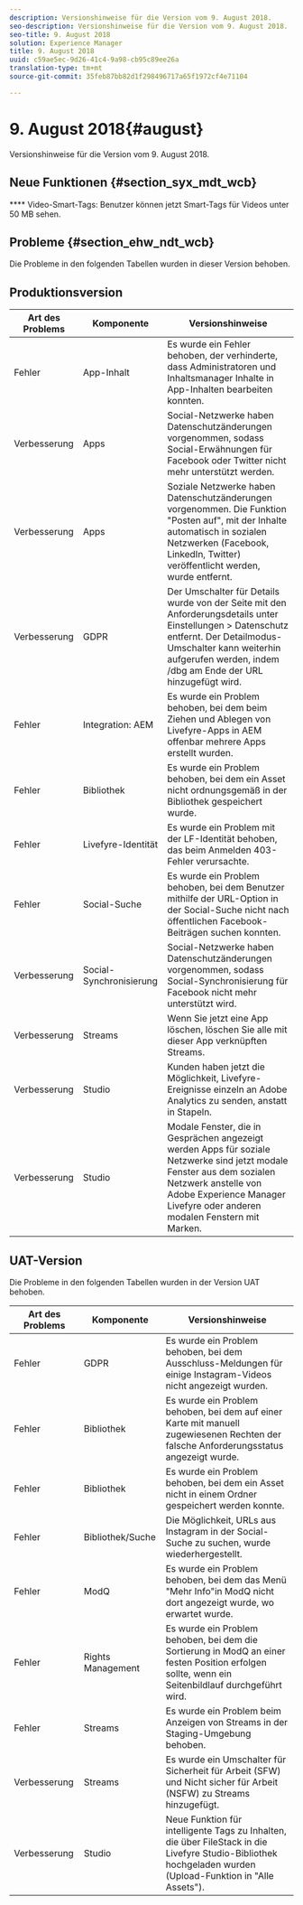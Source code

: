 ```yaml
---
description: Versionshinweise für die Version vom 9. August 2018.
seo-description: Versionshinweise für die Version vom 9. August 2018.
seo-title: 9. August 2018
solution: Experience Manager
title: 9. August 2018
uuid: c59ae5ec-9d26-41c4-9a98-cb95c89ee26a
translation-type: tm+mt
source-git-commit: 35feb87bb82d1f298496717a65f1972cf4e71104

---
```



# 9. August 2018{#august}

Versionshinweise für die Version vom 9. August 2018.

## Neue Funktionen {#section_syx_mdt_wcb}

**** Video-Smart-Tags: Benutzer können jetzt Smart-Tags für Videos unter 50 MB sehen.

## Probleme {#section_ehw_ndt_wcb}

Die Probleme in den folgenden Tabellen wurden in dieser Version behoben.

## Produktionsversion

| **Art des Problems** | **Komponente** | **Versionshinweise** |
|---|---|---|
| Fehler | App-Inhalt | Es wurde ein Fehler behoben, der verhinderte, dass Administratoren und Inhaltsmanager Inhalte in App-Inhalten bearbeiten konnten. |
| Verbesserung | Apps | Social-Netzwerke haben Datenschutzänderungen vorgenommen, sodass Social-Erwähnungen für Facebook oder Twitter nicht mehr unterstützt werden. |
| Verbesserung | Apps | Soziale Netzwerke haben Datenschutzänderungen vorgenommen. Die Funktion "Posten auf", mit der Inhalte automatisch in sozialen Netzwerken (Facebook, LinkedIn, Twitter) veröffentlicht werden, wurde entfernt. |
| Verbesserung | GDPR | Der Umschalter für Details wurde von der Seite mit den Anforderungsdetails unter Einstellungen &gt; Datenschutz entfernt. Der Detailmodus-Umschalter kann weiterhin aufgerufen werden, indem /dbg am Ende der URL hinzugefügt wird. |
| Fehler | Integration: AEM | Es wurde ein Problem behoben, bei dem beim Ziehen und Ablegen von Livefyre-Apps in AEM offenbar mehrere Apps erstellt wurden. |
| Fehler | Bibliothek | Es wurde ein Problem behoben, bei dem ein Asset nicht ordnungsgemäß in der Bibliothek gespeichert wurde. |
| Fehler | Livefyre-Identität | Es wurde ein Problem mit der LF-Identität behoben, das beim Anmelden 403-Fehler verursachte. |
| Fehler | Social-Suche | Es wurde ein Problem behoben, bei dem Benutzer mithilfe der URL-Option in der Social-Suche nicht nach öffentlichen Facebook-Beiträgen suchen konnten. |
| Verbesserung | Social-Synchronisierung | Social-Netzwerke haben Datenschutzänderungen vorgenommen, sodass Social-Synchronisierung für Facebook nicht mehr unterstützt wird. |
| Verbesserung | Streams | Wenn Sie jetzt eine App löschen, löschen Sie alle mit dieser App verknüpften Streams. |
| Verbesserung | Studio | Kunden haben jetzt die Möglichkeit, Livefyre-Ereignisse einzeln an Adobe Analytics zu senden, anstatt in Stapeln. |
| Verbesserung | Studio | Modale Fenster, die in Gesprächen angezeigt werden Apps für soziale Netzwerke sind jetzt modale Fenster aus dem sozialen Netzwerk anstelle von Adobe Experience Manager Livefyre oder anderen modalen Fenstern mit Marken. |

## UAT-Version

Die Probleme in den folgenden Tabellen wurden in der Version UAT behoben.

| **Art des Problems** | **Komponente** | **Versionshinweise** |
|---|---|---|
| Fehler | GDPR | Es wurde ein Problem behoben, bei dem Ausschluss-Meldungen für einige Instagram-Videos nicht angezeigt wurden. |
| Fehler | Bibliothek | Es wurde ein Problem behoben, bei dem auf einer Karte mit manuell zugewiesenen Rechten der falsche Anforderungsstatus angezeigt wurde. |
| Fehler | Bibliothek | Es wurde ein Problem behoben, bei dem ein Asset nicht in einem Ordner gespeichert werden konnte. |
| Fehler | Bibliothek/Suche | Die Möglichkeit, URLs aus Instagram in der Social-Suche zu suchen, wurde wiederhergestellt. |
| Fehler | ModQ | Es wurde ein Problem behoben, bei dem das Menü "Mehr Info"in ModQ nicht dort angezeigt wurde, wo erwartet wurde. |
| Fehler | Rights Management | Es wurde ein Problem behoben, bei dem die Sortierung in ModQ an einer festen Position erfolgen sollte, wenn ein Seitenbildlauf durchgeführt wird. |
| Fehler | Streams | Es wurde ein Problem beim Anzeigen von Streams in der Staging-Umgebung behoben. |
| Verbesserung | Streams | Es wurde ein Umschalter für Sicherheit für Arbeit (SFW) und Nicht sicher für Arbeit (NSFW) zu Streams hinzugefügt. |
| Verbesserung | Studio | Neue Funktion für intelligente Tags zu Inhalten, die über FileStack in die Livefyre Studio-Bibliothek hochgeladen wurden (Upload-Funktion in "Alle Assets"). |

